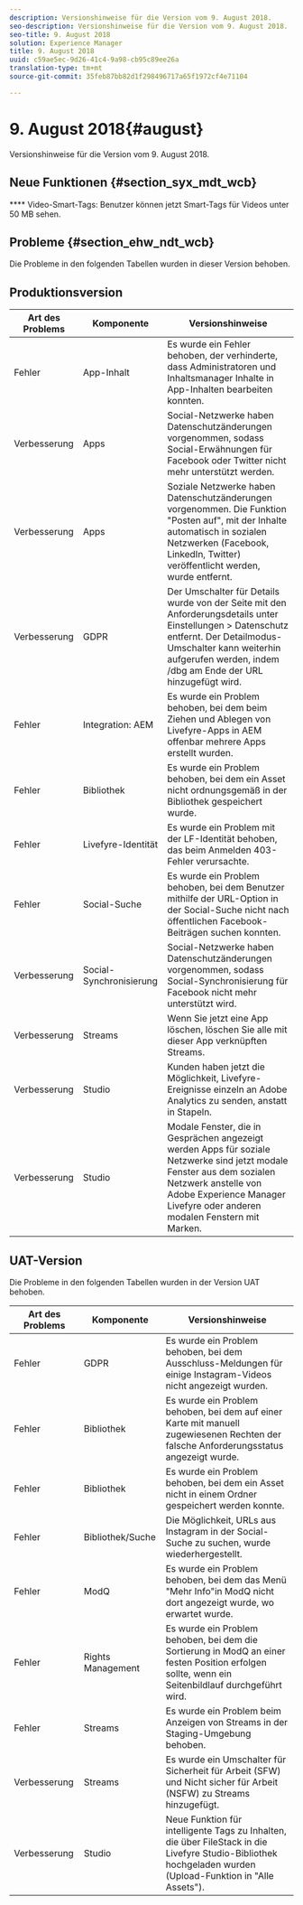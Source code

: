 ```yaml
---
description: Versionshinweise für die Version vom 9. August 2018.
seo-description: Versionshinweise für die Version vom 9. August 2018.
seo-title: 9. August 2018
solution: Experience Manager
title: 9. August 2018
uuid: c59ae5ec-9d26-41c4-9a98-cb95c89ee26a
translation-type: tm+mt
source-git-commit: 35feb87bb82d1f298496717a65f1972cf4e71104

---
```



# 9. August 2018{#august}

Versionshinweise für die Version vom 9. August 2018.

## Neue Funktionen {#section_syx_mdt_wcb}

**** Video-Smart-Tags: Benutzer können jetzt Smart-Tags für Videos unter 50 MB sehen.

## Probleme {#section_ehw_ndt_wcb}

Die Probleme in den folgenden Tabellen wurden in dieser Version behoben.

## Produktionsversion

| **Art des Problems** | **Komponente** | **Versionshinweise** |
|---|---|---|
| Fehler | App-Inhalt | Es wurde ein Fehler behoben, der verhinderte, dass Administratoren und Inhaltsmanager Inhalte in App-Inhalten bearbeiten konnten. |
| Verbesserung | Apps | Social-Netzwerke haben Datenschutzänderungen vorgenommen, sodass Social-Erwähnungen für Facebook oder Twitter nicht mehr unterstützt werden. |
| Verbesserung | Apps | Soziale Netzwerke haben Datenschutzänderungen vorgenommen. Die Funktion "Posten auf", mit der Inhalte automatisch in sozialen Netzwerken (Facebook, LinkedIn, Twitter) veröffentlicht werden, wurde entfernt. |
| Verbesserung | GDPR | Der Umschalter für Details wurde von der Seite mit den Anforderungsdetails unter Einstellungen &gt; Datenschutz entfernt. Der Detailmodus-Umschalter kann weiterhin aufgerufen werden, indem /dbg am Ende der URL hinzugefügt wird. |
| Fehler | Integration: AEM | Es wurde ein Problem behoben, bei dem beim Ziehen und Ablegen von Livefyre-Apps in AEM offenbar mehrere Apps erstellt wurden. |
| Fehler | Bibliothek | Es wurde ein Problem behoben, bei dem ein Asset nicht ordnungsgemäß in der Bibliothek gespeichert wurde. |
| Fehler | Livefyre-Identität | Es wurde ein Problem mit der LF-Identität behoben, das beim Anmelden 403-Fehler verursachte. |
| Fehler | Social-Suche | Es wurde ein Problem behoben, bei dem Benutzer mithilfe der URL-Option in der Social-Suche nicht nach öffentlichen Facebook-Beiträgen suchen konnten. |
| Verbesserung | Social-Synchronisierung | Social-Netzwerke haben Datenschutzänderungen vorgenommen, sodass Social-Synchronisierung für Facebook nicht mehr unterstützt wird. |
| Verbesserung | Streams | Wenn Sie jetzt eine App löschen, löschen Sie alle mit dieser App verknüpften Streams. |
| Verbesserung | Studio | Kunden haben jetzt die Möglichkeit, Livefyre-Ereignisse einzeln an Adobe Analytics zu senden, anstatt in Stapeln. |
| Verbesserung | Studio | Modale Fenster, die in Gesprächen angezeigt werden Apps für soziale Netzwerke sind jetzt modale Fenster aus dem sozialen Netzwerk anstelle von Adobe Experience Manager Livefyre oder anderen modalen Fenstern mit Marken. |

## UAT-Version

Die Probleme in den folgenden Tabellen wurden in der Version UAT behoben.

| **Art des Problems** | **Komponente** | **Versionshinweise** |
|---|---|---|
| Fehler | GDPR | Es wurde ein Problem behoben, bei dem Ausschluss-Meldungen für einige Instagram-Videos nicht angezeigt wurden. |
| Fehler | Bibliothek | Es wurde ein Problem behoben, bei dem auf einer Karte mit manuell zugewiesenen Rechten der falsche Anforderungsstatus angezeigt wurde. |
| Fehler | Bibliothek | Es wurde ein Problem behoben, bei dem ein Asset nicht in einem Ordner gespeichert werden konnte. |
| Fehler | Bibliothek/Suche | Die Möglichkeit, URLs aus Instagram in der Social-Suche zu suchen, wurde wiederhergestellt. |
| Fehler | ModQ | Es wurde ein Problem behoben, bei dem das Menü "Mehr Info"in ModQ nicht dort angezeigt wurde, wo erwartet wurde. |
| Fehler | Rights Management | Es wurde ein Problem behoben, bei dem die Sortierung in ModQ an einer festen Position erfolgen sollte, wenn ein Seitenbildlauf durchgeführt wird. |
| Fehler | Streams | Es wurde ein Problem beim Anzeigen von Streams in der Staging-Umgebung behoben. |
| Verbesserung | Streams | Es wurde ein Umschalter für Sicherheit für Arbeit (SFW) und Nicht sicher für Arbeit (NSFW) zu Streams hinzugefügt. |
| Verbesserung | Studio | Neue Funktion für intelligente Tags zu Inhalten, die über FileStack in die Livefyre Studio-Bibliothek hochgeladen wurden (Upload-Funktion in "Alle Assets"). |

